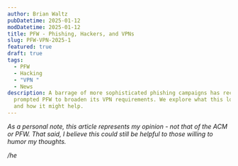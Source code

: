 ```yaml
---
author: Brian Waltz
pubDatetime: 2025-01-12
modDatetime: 2025-01-12
title: PFW - Phishing, Hackers, and VPNs
slug: PFW-VPN-2025-1
featured: true
draft: true
tags:
  - PFW
  - Hacking
  - "VPN "
  - News
description: A barrage of more sophisticated phishing campaigns has recently
  prompted PFW to broaden its VPN requirements. We explore what this looks like,
  and how it might help.
---
```

_As a personal note, this article represents my opinion - not that of the ACM or PFW. That said, I believe this could still be helpful to those willing to humor my thoughts._

_/he_